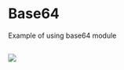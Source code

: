 Base64
===========

Example of using base64 module

##
![](https://raw.githubusercontent.com/gil9red/SimplePyScripts/master/Base64/screenshot.png)
